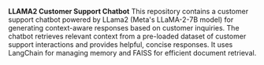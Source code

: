 **LLAMA2 Customer Support Chatbot**
This repository contains a customer support chatbot powered by LLama2 (Meta's LLaMA-2-7B model) for generating context-aware responses based on customer inquiries. The chatbot retrieves relevant context from a pre-loaded dataset of customer support interactions and provides helpful, concise responses. It uses LangChain for managing memory and FAISS for efficient document retrieval.
